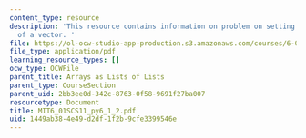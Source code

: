 ```yaml
---
content_type: resource
description: 'This resource contains information on problem on setting an element
  of a vector. '
file: https://ol-ocw-studio-app-production.s3.amazonaws.com/courses/6-01sc-introduction-to-electrical-engineering-and-computer-science-i-spring-2011/1449ab384e49d2df1f2b9cfe3399546e_MIT6_01SCS11_py6_1_2.pdf
file_type: application/pdf
learning_resource_types: []
ocw_type: OCWFile
parent_title: Arrays as Lists of Lists
parent_type: CourseSection
parent_uid: 2bb3ee0d-342c-8763-0f58-9691f27ba007
resourcetype: Document
title: MIT6_01SCS11_py6_1_2.pdf
uid: 1449ab38-4e49-d2df-1f2b-9cfe3399546e
---
```

